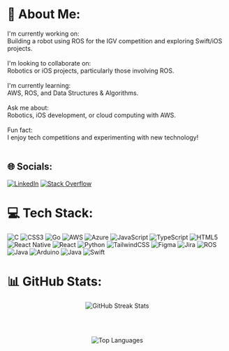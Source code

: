 # 💫 About Me:
I'm currently working on:<br>Building a robot using ROS for the IGV competition and exploring Swift/iOS projects.<br><br>I'm looking to collaborate on:<br>Robotics or iOS projects, particularly those involving ROS.<br><br>I'm currently learning:<br>AWS, ROS, and Data Structures & Algorithms.<br><br>Ask me about:<br>Robotics, iOS development, or cloud computing with AWS.<br><br>Fun fact:<br>I enjoy tech competitions and experimenting with new technology!<br><br>


## 🌐 Socials:
[![LinkedIn](https://img.shields.io/badge/LinkedIn-%230077B5.svg?logo=linkedin&logoColor=white)](https://linkedin.com/in/owais-khan-266492222) [![Stack Overflow](https://img.shields.io/badge/-Stackoverflow-FE7A16?logo=stack-overflow&logoColor=white)](https://stackoverflow.com/users/26470030) 

# 💻 Tech Stack:
![C](https://img.shields.io/badge/c-%2300599C.svg?style=for-the-badge&logo=c&logoColor=white) ![CSS3](https://img.shields.io/badge/css3-%231572B6.svg?style=for-the-badge&logo=css3&logoColor=white) ![Go](https://img.shields.io/badge/go-%2300ADD8.svg?style=for-the-badge&logo=go&logoColor=white) ![AWS](https://img.shields.io/badge/AWS-%23FF9900.svg?style=for-the-badge&logo=amazon-aws&logoColor=white) ![Azure](https://img.shields.io/badge/azure-%230072C6.svg?style=for-the-badge&logo=microsoftazure&logoColor=white) ![JavaScript](https://img.shields.io/badge/javascript-%23323330.svg?style=for-the-badge&logo=javascript&logoColor=%23F7DF1E) ![TypeScript](https://img.shields.io/badge/typescript-%23007ACC.svg?style=for-the-badge&logo=typescript&logoColor=white) ![HTML5](https://img.shields.io/badge/html5-%23E34F26.svg?style=for-the-badge&logo=html5&logoColor=white) ![React Native](https://img.shields.io/badge/react_native-%2320232a.svg?style=for-the-badge&logo=react&logoColor=%2361DAFB) ![React](https://img.shields.io/badge/react-%2320232a.svg?style=for-the-badge&logo=react&logoColor=%2361DAFB) ![Python](https://img.shields.io/badge/python-3670A0?style=for-the-badge&logo=python&logoColor=ffdd54) ![TailwindCSS](https://img.shields.io/badge/tailwindcss-%2338B2AC.svg?style=for-the-badge&logo=tailwind-css&logoColor=white) ![Figma](https://img.shields.io/badge/figma-%23F24E1E.svg?style=for-the-badge&logo=figma&logoColor=white) ![Jira](https://img.shields.io/badge/jira-%230A0FFF.svg?style=for-the-badge&logo=jira&logoColor=white) ![ROS](https://img.shields.io/badge/ros-%230A0FF9.svg?style=for-the-badge&logo=ros&logoColor=white) ![Java](https://img.shields.io/badge/java-%23ED8B00.svg?style=for-the-badge&logo=openjdk&logoColor=white) ![Arduino](https://img.shields.io/badge/-Arduino-00979D?style=for-the-badge&logo=Arduino&logoColor=white) ![Java](https://img.shields.io/badge/java-%23ED8B00.svg?style=for-the-badge&logo=openjdk&logoColor=white) ![Swift](https://img.shields.io/badge/swift-F54A2A?style=for-the-badge&logo=swift&logoColor=white)
# 📊 GitHub Stats:

<div align="center">
  
  <!-- GitHub Streak Stats -->
  <img src="https://github-readme-streak-stats.herokuapp.com/?user=owaisazmal&theme=blue_navy&hide_border=false" alt="GitHub Streak Stats" />

  <!-- Space between the stats -->
  <br/><br/>

  <!-- Top Languages Card -->
  <img src="https://github-readme-stats.vercel.app/api/top-langs/?username=owaisazmal&theme=blue_navy&hide_border=false&include_all_commits=true&count_private=false&layout=compact" alt="Top Languages" />
  
</div>

<!-- ![](https://github-readme-streak-stats.herokuapp.com/?user=owaisazmal&theme=blue_navy&hide_border=false)<br/>
![](https://github-readme-stats.vercel.app/api/top-langs/?username=owaisazmal&theme=blue_navy&hide_border=false&include_all_commits=true&count_private=false&layout=compact) -->

